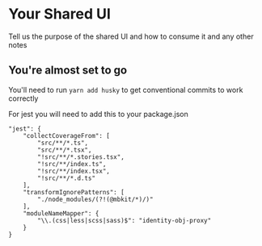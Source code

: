 # Your Shared UI

Tell us the purpose of the shared UI and how to consume it and any other notes

## You're almost set to go

You'll need to run `yarn add husky` to get conventional commits to work correctly

For jest you will need to add this to your package.json

```
"jest": {
    "collectCoverageFrom": [
        "src/**/*.ts",
        "src/**/*.tsx",
        "!src/**/*.stories.tsx",
        "!src/**/index.ts",
        "!src/**/index.tsx",
        "!src/**/*.d.ts"
    ],
    "transformIgnorePatterns": [
        "./node_modules/(?!(@mbkit/*)/)"
    ],
    "moduleNameMapper": {
        "\\.(css|less|scss|sass)$": "identity-obj-proxy"
    }
}
```
